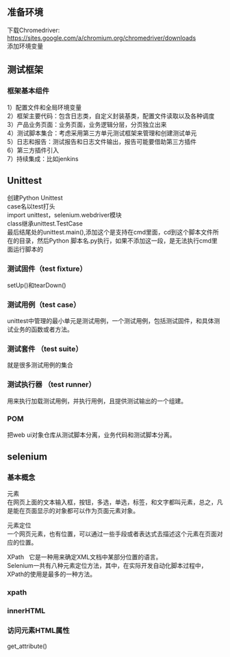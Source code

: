 ## 准备环境
下载Chromedriver:  
https://sites.google.com/a/chromium.org/chromedriver/downloads    
添加环境变量  

## 测试框架  
### 框架基本组件   
1）配置文件和全局环境变量      
2）框架主要代码：包含日志类，自定义封装基类，配置文件读取以及各种调度    
3）产品业务页面：业务页面，业务逻辑分层，分页独立出来   
4）测试脚本集合：考虑采用第三方单元测试框架来管理和创建测试单元      
5）日志和报告：测试报告和日志文件输出，报告可能要借助第三方插件     
6）第三方插件引入    
7）持续集成：比如jenkins   

## Unittest
创建Python Unittest  
case名以test打头  
import unittest，selenium.webdriver模块  
class继承unittest.TestCase   
最后结尾处的unittest.main(),添加这个是支持在cmd里面，cd到这个脚本文件所在的目录，然后Python 脚本名.py执行，如果不添加这一段，是无法执行cmd里面运行脚本的    
### 测试固件（test fixture）   
setUp()和tearDown()    

### 测试用例（test case）     
unittest中管理的最小单元是测试用例，一个测试用例，包括测试固件，和具体测试业务的函数或者方法。   

### 测试套件 （test suite）     
就是很多测试用例的集合    

### 测试执行器 （test runner）     
用来执行加载测试用例，并执行用例，且提供测试输出的一个组建。    

### POM   
把web ui对象仓库从测试脚本分离，业务代码和测试脚本分离。     


## selenium  
### 基本概念   
元素  
在网页上面的文本输入框，按钮，多选，单选，标签，和文字都叫元素，总之，凡是能在页面显示的对象都可以作为页面元素对象。
  
元素定位  
一个网页元素，也有位置，可以通过一些手段或者表达式去描述这个元素在页面对应的位置。   
   
XPath  
它是一种用来确定XML文档中某部分位置的语言。  
Selenium一共有八种元素定位方法，其中，在实际开发自动化脚本过程中，XPath的使用是最多的一种方法。  

### xpath
### innerHTML
### 访问元素HTML属性
get_attribute()  

